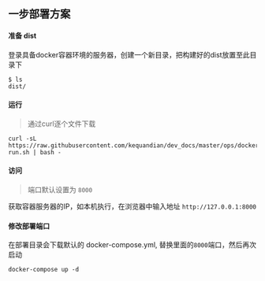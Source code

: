 
## 一步部署方案

#### 准备 dist
登录具备docker容器环境的服务器，创建一个新目录，把构建好的dist放置至此目录下
```
$ ls
dist/
```

#### 运行
> 通过curl逐个文件下载
```
curl -sL https://raw.githubusercontent.com/kequandian/dev_docs/master/ops/docker/tag/web/docker-run.sh | bash -
```

#### 访问
> 端口默认设置为 `8000`
>
获取容器服务器的IP，如本机执行，在浏览器中输入地址 `http://127.0.0.1:8000`


#### 修改部署端口
在部署目录会下载默认的 docker-compose.yml, 替换里面的`8000`端口，然后再次启动
```
docker-compose up -d
```
